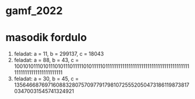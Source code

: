 # gamf_2022

# masodik fordulo
1. feladat: a = 11, b = 299137, c = 18043
2. feladat: a = 88, b = 43, c = 1001010111010111010111011111010111110111111111111111111111111111111111111111111111111111111111111111
3. feladat: a = 30, b = 45, c = 1356466876971608832807570977917981072555205047318611987381703470031545741324921
